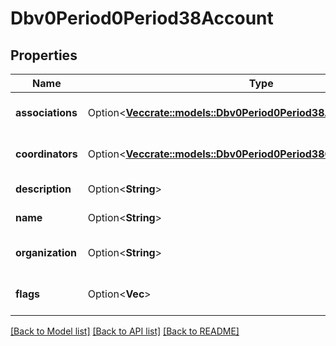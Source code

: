 # Dbv0Period0Period38Account

## Properties

Name | Type | Description | Notes
------------ | ------------- | ------------- | -------------
**associations** | Option<[**Vec<crate::models::Dbv0Period0Period38AssociationShortInfo>**](dbv0.0.38_association_short_info.md)> | List of assigned associations | [optional]
**coordinators** | Option<[**Vec<crate::models::Dbv0Period0Period38CoordinatorInfo>**](dbv0.0.38_coordinator_info.md)> | List of assigned coordinators | [optional]
**description** | Option<**String**> | Description of account | [optional]
**name** | Option<**String**> | Name of account | [optional]
**organization** | Option<**String**> | Assigned organization of account | [optional]
**flags** | Option<**Vec<String>**> | List of properties of account | [optional]

[[Back to Model list]](../README.md#documentation-for-models) [[Back to API list]](../README.md#documentation-for-api-endpoints) [[Back to README]](../README.md)


